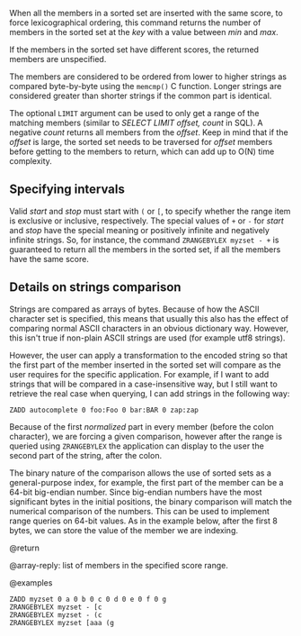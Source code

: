 When all the members in a sorted set are inserted with the same score, to force lexicographical ordering, this command returns the number of members in the sorted set at the _key_ with a value between _min_ and _max_.

If the members in the sorted set have different scores, the returned members are unspecified.

The members are considered to be ordered from lower to higher strings as compared byte-by-byte using the `memcmp()` C function.
Longer strings are considered greater than shorter strings if the common part is identical.

The optional `LIMIT` argument can be used to only get a range of the matching members (similar to _SELECT LIMIT offset, count_ in SQL).
A negative _count_ returns all members from the _offset_.
Keep in mind that if the _offset_ is large, the sorted set needs to be traversed for _offset_ members before getting to the members to return, which can add up to O(N) time complexity.

## Specifying intervals

Valid _start_ and _stop_ must start with `(` or `[`, to specify whether the range item is exclusive or inclusive, respectively.
The special values of `+` or `-` for _start_ and _stop_ have the special meaning or positively infinite and negatively infinite strings.
So, for instance, the command `ZRANGEBYLEX myzset - +` is guaranteed to return all the members in the sorted set, if all the members have the same score.

## Details on strings comparison

Strings are compared as arrays of bytes.
Because of how the ASCII character set is specified, this means that usually this also has the effect of comparing normal ASCII characters in an obvious dictionary way.
However, this isn't true if non-plain ASCII strings are used (for example utf8 strings).

However, the user can apply a transformation to the encoded string so that the first part of the member inserted in the sorted set will compare as the user requires for the specific application.
For example, if I want to add strings that will be compared in a case-insensitive way, but I still want to retrieve the real case when querying, I can add strings in the
following way:

    ZADD autocomplete 0 foo:Foo 0 bar:BAR 0 zap:zap

Because of the first *normalized* part in every member (before the colon character), we are forcing a given comparison, however after the range is queried using `ZRANGEBYLEX` the application can display to the user the second part of the string, after the colon.

The binary nature of the comparison allows the use of sorted sets as a general-purpose index, for example, the first part of the member can be a 64-bit big-endian number.
Since big-endian numbers have the most significant bytes in the initial positions, the binary comparison will match the numerical comparison of the numbers.
This can be used to implement range queries on 64-bit values.
As in the example below, after the first 8 bytes, we can store the value of the member we are indexing.

@return

@array-reply: list of members in the specified score range.

@examples

```cli
ZADD myzset 0 a 0 b 0 c 0 d 0 e 0 f 0 g
ZRANGEBYLEX myzset - [c
ZRANGEBYLEX myzset - (c
ZRANGEBYLEX myzset [aaa (g
```
